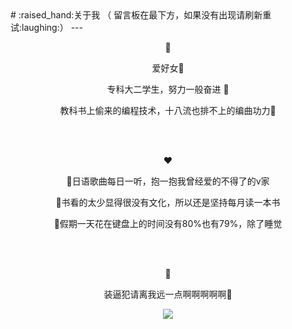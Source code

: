<span style="text-align:center;">
#  :raised_hand:关于我 
（ 留言板在最下方，如果没有出现请刷新重试:laughing:）
---

:woman:

爱好女:speech_balloon:

专科大二学生，努力一般奋进 :speech_balloon:

教科书上偷来的编程技术，十八流也排不上的编曲功力:speech_balloon:

<br>

<br>

:heart:

 :speech_balloon:日语歌曲每日一听，抱一抱我曾经爱的不得了的v家

:speech_balloon:书看的太少显得很没有文化，所以还是坚持每月读一本书

:speech_balloon:假期一天花在键盘上的时间没有80%也有79%，除了睡觉

<br>

<br>

:anger:

装逼犯请离我远一点啊啊啊啊啊:speech_balloon:

<image src="/images/访客足迹.png"></image><span id="busuanzi_container_site_pv" style="color:#3F51B5"> <span id="busuanzi_value_site_pv"></span></span>

</span>

